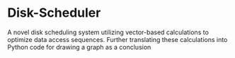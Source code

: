 # Disk-Scheduler
A novel disk scheduling system utilizing vector-based calculations to optimize data access sequences. Further translating these calculations into Python code for drawing a graph as a conclusion
